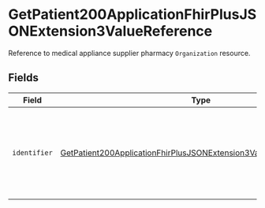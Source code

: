 # GetPatient200ApplicationFhirPlusJSONExtension3ValueReference

Reference to medical appliance supplier pharmacy `Organization` resource.


## Fields

| Field                                                                                                                                                                       | Type                                                                                                                                                                        | Required                                                                                                                                                                    | Description                                                                                                                                                                 |
| --------------------------------------------------------------------------------------------------------------------------------------------------------------------------- | --------------------------------------------------------------------------------------------------------------------------------------------------------------------------- | --------------------------------------------------------------------------------------------------------------------------------------------------------------------------- | --------------------------------------------------------------------------------------------------------------------------------------------------------------------------- |
| `identifier`                                                                                                                                                                | [GetPatient200ApplicationFhirPlusJSONExtension3ValueReferenceIdentifier](../../models/operations/getpatient200applicationfhirplusjsonextension3valuereferenceidentifier.md) | :heavy_check_mark:                                                                                                                                                          | Wrapper object for the patient's medical appliance supplier organisation code.                                                                                              |